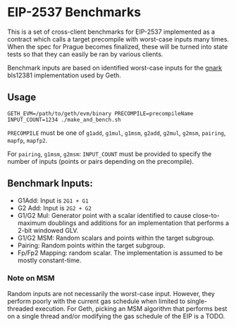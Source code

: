 # EIP-2537 Benchmarks

This is a set of cross-client benchmarks for EIP-2537 implemented as a contract which calls a target precompile with worst-case inputs many times.  When the spec for Prague becomes finalized, these will be turned into state tests so that they can easily be ran by various clients.

Benchmark inputs are based on identified worst-case inputs for the [gnark](https://github.com/Consensys/gnark-crypto/tree/master/ecc/bls12-381) bls12381 implementation used by Geth.

## Usage
`GETH_EVM=/path/to/geth/evm/binary PRECOMPILE=precompileName INPUT_COUNT=1234 ./make_and_bench.sh`

`PRECOMPILE` must be one of `g1add`, `g1mul`, `g1msm`, `g2add`, `g2mul`, `g2msm`, `pairing`, `mapfp`, `mapfp2`.

For `pairing`, `g1msm`, `g2msm`: `INPUT_COUNT` must be provided to specify the number of inputs (points or pairs depending on the precompile).

## Benchmark Inputs:
* G1Add: Input is `2G1 + G1`
* G2 Add: Input is `2G2 + G2`
* G1/G2 Mul: Generator point with a scalar identified to cause close-to-maximum doublings and additions for an implementation that performs a 2-bit windowed GLV.
* G1/G2 MSM: Random scalars and points within the target subgroup.
* Pairing: Random points within the target subgroup.
* Fp/Fp2 Mapping: random scalar.  The implementation is assumed to be mostly constant-time.

### Note on MSM
Random inputs are not necessarily the worst-case input. However, they perform poorly with the current gas schedule when limited to single-threaded execution.  For Geth, picking an MSM algorithm that performs best on a single thread and/or modifying the gas schedule of the EIP is a TODO.
